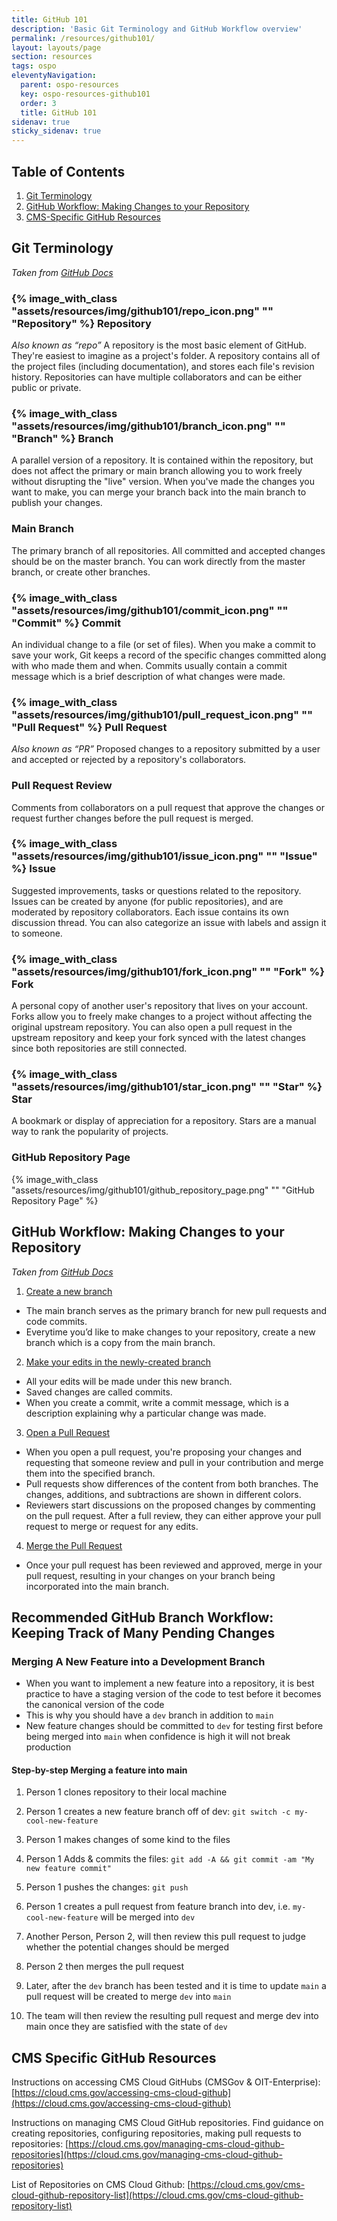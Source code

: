 ```yaml
---
title: GitHub 101
description: 'Basic Git Terminology and GitHub Workflow overview'
permalink: /resources/github101/
layout: layouts/page
section: resources
tags: ospo
eleventyNavigation:
  parent: ospo-resources
  key: ospo-resources-github101
  order: 3
  title: GitHub 101
sidenav: true
sticky_sidenav: true
---
```


## Table of Contents

1. [Git Terminology](#git-terminology)
2. [GitHub Workflow: Making Changes to your Repository](#github-workflow-making-changes-to-your-repository)
3. [CMS-Specific GitHub Resources](#github-workflow-making-changes-to-your-repository)

## Git Terminology

_Taken from [GitHub Docs](https://docs.github.com/en/get-started/quickstart/github-glossary)_

### {% image_with_class "assets/resources/img/github101/repo_icon.png" "" "Repository" %} Repository

_Also known as “repo”_
A repository is the most basic element of GitHub. They're easiest to imagine as a
project's folder. A repository contains all of the project files (including documentation),
and stores each file's revision history. Repositories can have multiple collaborators and can be either public or private.

### {% image_with_class "assets/resources/img/github101/branch_icon.png" "" "Branch" %} Branch

A parallel version of a repository. It is contained within the repository, but does not affect the primary or main branch allowing you to work freely without disrupting the "live" version. When you've made the changes you want to make, you can merge your branch back into the main branch to publish your changes.

### Main Branch

The primary branch of all repositories. All committed and accepted changes should be on the master branch. You can work directly from the master branch, or create other branches.

### {% image_with_class "assets/resources/img/github101/commit_icon.png" "" "Commit" %} Commit

An individual change to a file (or set of files). When you make a commit to save your work, Git keeps a record of the specific changes committed along with who made them and when. Commits usually contain a commit message which is a brief description of what changes were made.

### {% image_with_class "assets/resources/img/github101/pull_request_icon.png" "" "Pull Request" %} Pull Request

_Also known as “PR”_
Proposed changes to a repository submitted by a user and accepted or rejected by a repository's collaborators.

### Pull Request Review

Comments from collaborators on a pull request that approve the changes or request further changes before the pull request is merged.

### {% image_with_class "assets/resources/img/github101/issue_icon.png" "" "Issue" %} Issue

Suggested improvements, tasks or questions related to the repository. Issues can be created by anyone (for public repositories), and are moderated by repository collaborators. Each issue contains its own discussion thread. You can also categorize an issue with labels and assign it to someone.

### {% image_with_class "assets/resources/img/github101/fork_icon.png" "" "Fork" %} Fork

A personal copy of another user's repository that lives on your account. Forks allow you to freely make changes to a project without affecting the original upstream repository. You can also open a pull request in the upstream repository and keep your fork synced with the latest changes since both repositories are still connected.

### {% image_with_class "assets/resources/img/github101/star_icon.png" "" "Star" %} Star

A bookmark or display of appreciation for a repository. Stars are a manual way to rank the popularity of projects.

### GitHub Repository Page

{% image_with_class "assets/resources/img/github101/github_repository_page.png" "" "GitHub Repository Page" %}

## GitHub Workflow: Making Changes to your Repository

_Taken from [GitHub Docs](https://docs.github.com/en/get-started/quickstart/hello-world)_

1. [Create a new branch](https://docs.github.com/en/get-started/start-your-journey/hello-world#creating-a-branch)

- The main branch serves as the primary branch for new pull requests and code commits.
- Everytime you’d like to make changes to your repository, create a new branch which is a copy from the main branch.

2. [Make your edits in the newly-created branch](https://docs.github.com/en/get-started/start-your-journey/hello-world#making-and-committing-changes)

- All your edits will be made under this new branch.
- Saved changes are called commits.
- When you create a commit, write a commit message, which is a description explaining why a particular change was made.

3. [Open a Pull Request](https://docs.github.com/en/get-started/start-your-journey/hello-world#opening-a-pull-request)

- When you open a pull request, you're proposing your changes and requesting that someone review and pull in your contribution and merge them into the specified branch.
- Pull requests show differences of the content from both branches. The changes, additions, and subtractions are shown in different colors.
- Reviewers start discussions on the proposed changes by commenting on the pull request. After a full review, they can either approve your pull request to merge or request for any edits.

4. [Merge the Pull Request](https://docs.github.com/en/get-started/start-your-journey/hello-world#merging-your-pull-request)

- Once your pull request has been reviewed and approved, merge in your pull request, resulting in your changes on your branch being incorporated into the main branch.

## Recommended GitHub Branch Workflow: Keeping Track of Many Pending Changes

### Merging A New Feature into a Development Branch

- When you want to implement a new feature into a repository, it is best practice to have a staging version of the code to test before it becomes the canonical version of the code
- This is why you should have a `dev` branch in addition to `main`
- New feature changes should be committed to `dev` for testing first before being merged into `main` when confidence is high it will not break production

#### Step-by-step Merging a feature into main

1. Person 1 clones repository to their local machine

2. Person 1 creates a new feature branch off of dev: `git switch -c my-cool-new-feature`

3. Person 1 makes changes of some kind to the files

4. Person 1 Adds & commits the files: `git add -A && git commit -am "My new feature commit"`

5. Person 1 pushes the changes: `git push`

6. Person 1 creates a pull request from feature branch into dev, i.e. `my-cool-new-feature` will be merged into `dev`

7. Another Person, Person 2, will then review this pull request to judge whether the potential changes should be merged

8. Person 2 then merges the pull request

9. Later, after the `dev` branch has been tested and it is time to update `main` a pull request will be created to merge `dev` into `main`

10. The team will then review the resulting pull request and merge dev into main once they are satisfied with the state of `dev`

## CMS Specific GitHub Resources

Instructions on accessing CMS Cloud GitHubs (CMSGov & OIT-Enterprise):
[https://cloud.cms.gov/accessing-cms-cloud-github](https://cloud.cms.gov/accessing-cms-cloud-github)

Instructions on managing CMS Cloud GitHub repositories. Find guidance on creating repositories, configuring repositories, making pull requests to repositories:
[https://cloud.cms.gov/managing-cms-cloud-github-repositories](https://cloud.cms.gov/managing-cms-cloud-github-repositories)

List of Repositories on CMS Cloud Github:
[https://cloud.cms.gov/cms-cloud-github-repository-list](https://cloud.cms.gov/cms-cloud-github-repository-list)
